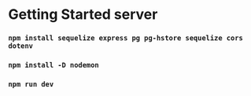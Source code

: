 # Getting Started server

### `npm install sequelize express pg pg-hstore sequelize cors dotenv`

### `npm install -D nodemon `

### `npm run dev`

